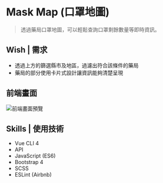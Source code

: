 # Mask Map (口罩地圖)

> 透過藥局口罩地圖，可以輕鬆查詢口罩剩餘數量等即時資訊。

## Wish | 需求

- 透過上方的篩選縣市及地區，過濾出符合該條件的藥局
- 藥局的部分使用卡片式設計讓資訊能夠清楚呈現

## 前端畫面

![前端畫面預覽](https://i.imgur.com/yMkpOvg.png)

## Skills | 使用技術

- Vue CLI 4
- API
- JavaScript (ES6)
- Bootstrap 4
- SCSS
- ESLint (Airbnb)
